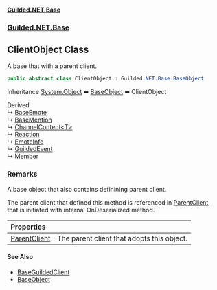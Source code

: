
#### [Guilded.NET.Base](Guilded_NET_Base 'Guilded_NET_Base')
### [Guilded.NET.Base](Guilded_NET_Base#Guilded_NET_Base 'Guilded.NET.Base')
## ClientObject Class
A base that with a parent client.  
```csharp
public abstract class ClientObject : Guilded.NET.Base.BaseObject
```

Inheritance [System.Object](https://docs.microsoft.com/en-us/dotnet/api/System.Object 'System.Object') &#x27A1; [BaseObject](BaseObject 'Guilded.NET.Base.BaseObject') &#x27A1; ClientObject  

Derived  
&#8627; [BaseEmote](BaseEmote 'Guilded.NET.Base.BaseEmote')  
&#8627; [BaseMention](BaseMention 'Guilded.NET.Base.Chat.BaseMention')  
&#8627; [ChannelContent&lt;T&gt;](ChannelContent_T_ 'Guilded.NET.Base.Content.ChannelContent&lt;T&gt;')  
&#8627; [Reaction](Reaction 'Guilded.NET.Base.Content.Reaction')  
&#8627; [EmoteInfo](EmoteInfo 'Guilded.NET.Base.EmoteInfo')  
&#8627; [GuildedEvent](GuildedEvent 'Guilded.NET.Base.Events.GuildedEvent')  
&#8627; [Member](Member 'Guilded.NET.Base.Teams.Member')  
### Remarks
A base object that also contains definining parent client.



The parent client that defined this method is referenced in [ParentClient](ClientObject_ParentClient 'Guilded.NET.Base.ClientObject.ParentClient'),  
that is initiated with internal OnDeserialized method.

| Properties | |
| :--- | :--- |
| [ParentClient](ClientObject_ParentClient 'Guilded.NET.Base.ClientObject.ParentClient') | The parent client that adopts this object.<br/> |

#### See Also
- [BaseGuildedClient](BaseGuildedClient 'Guilded.NET.Base.BaseGuildedClient')
- [BaseObject](BaseObject 'Guilded.NET.Base.BaseObject')
